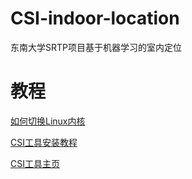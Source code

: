# CSI-indoor-location
东南大学SRTP项目基于机器学习的室内定位

# 教程

[如何切换Linux内核](https://blog.csdn.net/tenorange/article/details/80914559)

[CSI工具安装教程](https://dhalperi.github.io/linux-80211n-csitool/installation.html)

[CSI工具主页](https://dhalperi.github.io/linux-80211n-csitool/index.html)
